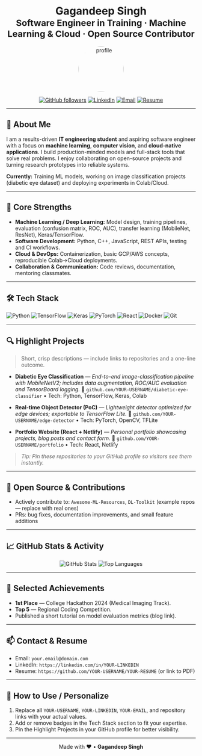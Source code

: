 <!--
Professional GitHub Profile README
Place this file in a repository named: <your-username>/<your-username>
Edit the placeholders (YOUR-USERNAME, YOUR-LINKEDIN, YOUR-EMAIL, Resume link, and project links).
-->

<h1 align="center">Gagandeep Singh <br/><small>Software Engineer in Training · Machine Learning & Cloud · Open Source Contributor</small></h1>

<p align="center">
  <a href="https://github.com/YOUR-USERNAME"><img alt="profile" src="https://github.com/YOUR-USERNAME.png" width="120" style="border-radius:50%" /></a>
</p>

<p align="center">
  <a href="https://github.com/YOUR-USERNAME"><img alt="GitHub followers" src="https://img.shields.io/github/followers/YOUR-USERNAME?label=Follow&style=social"/></a>
  <a href="https://linkedin.com/in/YOUR-LINKEDIN"><img alt="LinkedIn" src="https://img.shields.io/badge/LinkedIn-Profile-blue?style=flat-square&logo=linkedin"/></a>
  <a href="mailto:YOUR-EMAIL"><img alt="Email" src="https://img.shields.io/badge/Email-your.email%40domain.com-red?style=flat-square&logo=gmail"/></a>
  <a href="https://github.com/YOUR-USERNAME/YOUR-RESUME"><img alt="Resume" src="https://img.shields.io/badge/Resume-PDF-green?style=flat-square&logo=adobe"/></a>
</p>

---

## 👋 About Me

I am a results-driven **IT engineering student** and aspiring software engineer with a focus on **machine learning**, **computer vision**, and **cloud-native applications**. I build production-minded models and full-stack tools that solve real problems. I enjoy collaborating on open-source projects and turning research prototypes into reliable systems.

**Currently:** Training ML models, working on image classification projects (diabetic eye dataset) and deploying experiments in Colab/Cloud.

---

## 🧭 Core Strengths

* **Machine Learning / Deep Learning:** Model design, training pipelines, evaluation (confusion matrix, ROC, AUC), transfer learning (MobileNet, ResNet), Keras/TensorFlow.
* **Software Development:** Python, C++, JavaScript, REST APIs, testing and CI workflows.
* **Cloud & DevOps:** Containerization, basic GCP/AWS concepts, reproducible Colab->Cloud deployments.
* **Collaboration & Communication:** Code reviews, documentation, mentoring classmates.

---

## 🛠 Tech Stack

<p>
  <!-- Languages & Tools as badges -->
  <img alt="Python" src="https://img.shields.io/badge/Python-3776AB?style=for-the-badge&logo=python&logoColor=white" />
  <img alt="TensorFlow" src="https://img.shields.io/badge/TensorFlow-FF6F00?style=for-the-badge&logo=tensorflow&logoColor=white" />
  <img alt="Keras" src="https://img.shields.io/badge/Keras-D00000?style=for-the-badge&logo=keras&logoColor=white" />
  <img alt="PyTorch" src="https://img.shields.io/badge/PyTorch-EE4C2C?style=for-the-badge&logo=pytorch&logoColor=white" />
  <img alt="React" src="https://img.shields.io/badge/React-20232A?style=for-the-badge&logo=react&logoColor=61DAFB" />
  <img alt="Docker" src="https://img.shields.io/badge/Docker-2496ED?style=for-the-badge&logo=docker&logoColor=white" />
  <img alt="Git" src="https://img.shields.io/badge/Git-F05032?style=for-the-badge&logo=git&logoColor=white" />
</p>

---

## 🔍 Highlight Projects

> Short, crisp descriptions — include links to repositories and a one-line outcome.

* **Diabetic Eye Classification** — *End-to-end image-classification pipeline with MobileNetV2; includes data augmentation, ROC/AUC evaluation and TensorBoard logging.*
  📁 `github.com/YOUR-USERNAME/diabetic-eye-classifier` • Tech: Python, TensorFlow, Keras, Colab

* **Real-time Object Detector (PoC)** — *Lightweight detector optimized for edge devices; exportable to TensorFlow Lite.*
  📁 `github.com/YOUR-USERNAME/edge-detector` • Tech: PyTorch, OpenCV, TFLite

* **Portfolio Website (React + Netlify)** — *Personal portfolio showcasing projects, blog posts and contact form.*
  📁 `github.com/YOUR-USERNAME/portfolio` • Tech: React, Netlify

> *Tip: Pin these repositories to your GitHub profile so visitors see them instantly.*

---

## 🔄 Open Source & Contributions

* Actively contribute to: `Awesome-ML-Resources`, `DL-Toolkit` (example repos — replace with real ones)
* PRs: bug fixes, documentation improvements, and small feature additions

---

## 📈 GitHub Stats & Activity

<p align="center">
  <img src="https://github-readme-stats.vercel.app/api?username=YOUR-USERNAME&show_icons=true&count_private=true&theme=github_dark" alt="GitHub Stats" />
  <img src="https://github-readme-stats.vercel.app/api/top-langs/?username=YOUR-USERNAME&layout=compact&theme=github_dark" alt="Top Languages" />
</p>

---

## 🧾 Selected Achievements

* **1st Place** — College Hackathon 2024 (Medical Imaging Track).
* **Top 5** — Regional Coding Competition.
* Published a short tutorial on model evaluation metrics (blog link).

---

## 📫 Contact & Resume

* Email: `your.email@domain.com`
* LinkedIn: `https://linkedin.com/in/YOUR-LINKEDIN`
* Resume: `https://github.com/YOUR-USERNAME/YOUR-RESUME` (or link to PDF)

---

## 🎯 How to Use / Personalize

1. Replace all `YOUR-USERNAME`, `YOUR-LINKEDIN`, `YOUR-EMAIL`, and repository links with your actual values.
2. Add or remove badges in the Tech Stack section to fit your expertise.
3. Pin the Highlight Projects in your GitHub profile for better visibility.

---

<p align="center">Made with ❤️ • <strong>Gagandeep Singh</strong></p>
